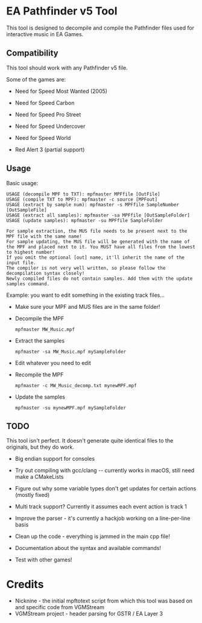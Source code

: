 # EA Pathfinder v5 Tool

This tool is designed to decompile and compile the Pathfinder files used for interactive music in EA Games.

## Compatibility

This tool should work with any Pathfinder v5 file.

Some of the games are:

- Need for Speed Most Wanted (2005)

- Need for Speed Carbon

- Need for Speed Pro Street

- Need for Speed Undercover

- Need for Speed World

- Red Alert 3 (partial support)

## Usage

Basic usage:

```
USAGE (decompile MPF to TXT): mpfmaster MPFfile [OutFile]
USAGE (compile TXT to MPF): mpfmaster -c source [MPFout]
USAGE (extract by sample num): mpfmaster -s MPFfile SampleNumber [OutSampleFile]
USAGE (extract all samples): mpfmaster -sa MPFfile [OutSampleFolder]
USAGE (update samples): mpfmaster -su MPFfile SampleFolder

For sample extraction, the MUS file needs to be present next to the MPF file with the same name!
For sample updating, the MUS file will be generated with the name of the MPF and placed next to it. You MUST have all files from the lowest to highest number!
If you omit the optional [out] name, it'll inherit the name of the input file.
The compiler is not very well written, so please follow the decompilation syntax closely!
Newly compiled files do not contain samples. Add them with the update samples command.
```

Example: you want to edit something in the existing track files...

- Make sure your MPF and MUS files are in the same folder!

- Decompile the MPF
  
  ```
  mpfmaster MW_Music.mpf
  ```

- Extract the samples
  
  ```
  mpfmaster -sa MW_Music.mpf mySampleFolder
  ```

- Edit whatever you need to edit

- Recompile the MPF
  
  ```
  mpfmaster -c MW_Music_decomp.txt mynewMPF.mpf
  ```

- Update the samples
  
  ```
  mpfmaster -su mynewMPF.mpf mySampleFolder
  ```

## TODO

This tool isn't perfect. It doesn't generate quite identical files to the originals, but they do work.

- Big endian support for consoles

- Try out compiling with gcc/clang -- currently works in macOS, still need make a CMakeLists

- Figure out why some variable types don't get updates for certain actions (mostly fixed)

- Multi track support? Currently it assumes each event action is track 1

- Improve the parser - it's currently a hackjob working on a line-per-line basis

- Clean up the code - everything is jammed in the main cpp file!

- Documentation about the syntax and available commands!

- Test with other games!

# Credits

- Nicknine - the initial mpftotext script from which this tool was based on and specific code from VGMStream
- VGMStream project - header parsing for GSTR / EA Layer 3
